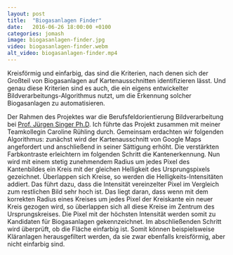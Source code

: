 ```yaml
---
layout: post
title:  "Biogasanlagen Finder"
date:   2016-06-26 18:00:00 +0100
categories: jomash
image: biogasanlagen-finder.jpg
video: biogasanlagen-finder.webm
alt_video: biogasanlagen-finder.mp4
---
```


Kreisförmig und einfarbig, das sind die Kriterien, nach denen sich der Großteil von Biogasanlagen auf Kartenausschnitten identifizieren lässt. Und genau diese Kriterien sind es auch, die ein eigens entwickelter Bildverarbeitungs-Algorithmus nutzt, um die Erkennung solcher Biogasanlagen zu automatisieren.

Der Rahmen des Projektes war die Berufsfeldorientierung Bildverarbeitung bei [Prof. Jürgen Singer Ph.D](https://www.hs-harz.de/jsinger/zur-person). Ich führte das Projekt zusammen mit meiner Teamkollegin Caroline Rühling durch. Gemeinsam erdachten wir folgenden Algorithmus: zunächst wird der Kartenausschnitt von Google Maps angefordert und anschließend in seiner Sättigung erhöht. Die verstärkten Farbkontraste erleichtern im folgenden Schritt die Kantenerkennung. Nun wird mit einem stetig zunehmendem Radius um jedes Pixel des Kantenbildes ein Kreis mit der gleichen Helligkeit des Ursprungspixels gezeichnet. Überlappen sich Kreise, so werden die Helligkeits-Intensitäten addiert. Das führt dazu, dass die Intensität vereinzelter Pixel im Vergleich zum restlichen Bild sehr hoch ist. Das liegt daran, dass wenn mit dem korrekten Radius eines Kreises um jedes Pixel der Kreiskante ein neuer Kreis gezogen wird, so überlappen sich all diese Kreise im Zentrum des Ursprungskreises. Die Pixel mit der höchsten Intensität werden somit zu Kandidaten für Biogasanlagen gekennzeichnet. Im abschließenden Schritt wird überprüft, ob die Fläche einfarbig ist. Somit können beispielsweise Kläranlagen herausgefiltert werden, da sie zwar ebenfalls kreisförmig, aber nicht einfarbig sind.
